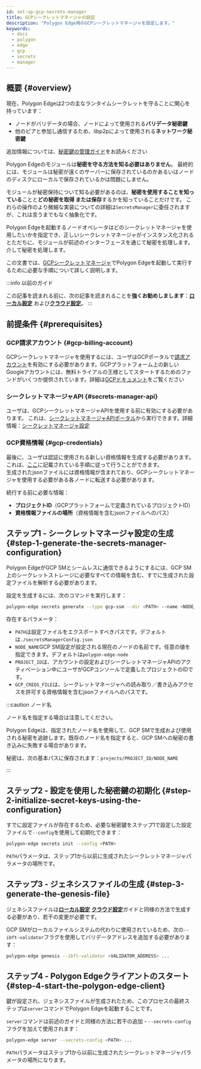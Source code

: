 ```yaml
---
id: set-up-gcp-secrets-manager
title: GCPシークレットマネージャの設定
description: "Polygon Edge用のGCPシークレットマネージャを設定します。"
keywords:
  - docs
  - polygon
  - edge
  - gcp
  - secrets
  - manager
---
```


## 概要 {#overview}

現在、Polygon Edgeは2つの主なランタイムシークレットを守ることに関心を持っています：
* ノードがバリデータの場合、ノードによって使用される**バリデータ秘密鍵**
* 他のピアと参加し通信するため、libp2pによって使用される**ネットワーク秘密鍵**

追加情報については、[秘密鍵の管理ガイド](/docs/edge/configuration/manage-private-keys)をお読みください

Polygon Edgeのモジュールは**秘密を守る方法を知る必要はありません**。 最終的には、モジュールは秘密が遠くのサーバーに保存されているのかあるいはノードのディスクにローカルで保存されているかは問題にしません。

モジュールが秘密保持について知る必要があるのは、**秘密を使用することを知っている**ことと**どの秘密を取得
または保存**するかを知っていることだけです。 これらの操作のより微細な実装についての詳細は`SecretsManager`に委任されますが、これは言うまでもなく抽象化です。

Polygon Edgeを起動するノードオペレータはどのシークレットマネージャを使用したいかを指定でき、正しいシークレットマネージャがインスタンス化されるとただちに、モジュールが前述のインターフェースを通じて秘密を処理します。介して秘密を処理します。

この文書では、[GCPシークレットマネージャ](https://cloud.google.com/secret-manager)でPolygon Edgeを起動して実行するために必要な手順について詳しく説明します。

:::info 以前のガイド

この記事を読まれる前に、次の記事を読まれることを**強くお勧めしまします**：[**ローカル設定**](/docs/edge/get-started/set-up-ibft-locally)
および[**クラウド設定**](/docs/edge/get-started/set-up-ibft-on-the-cloud)。
:::


## 前提条件 {#prerequisites}
### GCP請求アカウント {#gcp-billing-account}
GCPシークレットマネージャを使用するには、ユーザはGCPポータルで[請求アカウント](https://console.cloud.google.com/)を有効にする必要があります。GCPプラットフォーム上の新しいGoogleアカウントには、無料トライアルの王様としてスタートするためのファンドがいくつか提供されています。詳細は[GCPドキュメント](https://cloud.google.com/free)をご覧ください

### シークレットマネージャAPI {#secrets-manager-api}
ユーザは、GCPシークレットマネージャAPIを使用する前に有効にする必要があります。
これは、[シークレットマネージャAPIポータル](https://console.cloud.google.com/apis/library/secretmanager.googleapis.com)から実行できます。詳細情報：[シークレットマネージャ設定](https://cloud.google.com/secret-manager/docs/configuring-secret-manager)

### GCP資格情報 {#gcp-credentials}
最後に、ユーザは認証に使用される新しい資格情報を生成する必要があります。これは、[ここ](https://cloud.google.com/secret-manager/docs/reference/libraries)に記載されている手順に従って行うことができます。   
生成されたjsonファイルには資格情報が含まれており、GCPシークレットマネージャを使用する必要がある各ノードに転送する必要があります。

続行する前に必要な情報：
* **プロジェクトID**（GCPプラットフォームで定義されているプロジェクトID）
* **資格情報ファイルの場所**（資格情報を含むjsonファイルへのパス）

## ステップ1 - シークレットマネージャ設定の生成 {#step-1-generate-the-secrets-manager-configuration}

Polygon EdgeがGCP SMとシームレスに通信できるようにするには、GCP SM上のシークレットストレージに必要なすべての情報を含む、すでに生成された設定ファイルを解析する必要があります。

設定を生成するには、次のコマンドを実行します：

```bash
polygon-edge secrets generate --type gcp-ssm --dir <PATH> --name <NODE_NAME> --extra project-id=<PROJECT_ID>,gcp-ssm-cred=<GCP_CREDS_FILE>
```

存在するパラメータ：
* `PATH`は設定ファイルをエクスポートすべきパスです。デフォルトは`./secretsManagerConfig.json`
* `NODE_NAME`GCP SM設定が設定される現在のノードの名前です。任意の値を指定できます。デフォルトは`polygon-edge-node`
* `PROJECT_ID`は、アカウントの設定およびシークレットマネージャAPIのアクティベーション中にユーザがGCPコンソールで定義したプロジェクトのIDです。
* `GCP_CREDS_FILE`は、シークレットマネージャへの読み取り／書き込みアクセスを許可する資格情報を含むjsonファイルへのパスです。

:::caution ノード名

ノード名を指定する場合は注意してください。

Polygon Edgeは、指定されたノード名を使用して、GCP SMで生成および使用される秘密を追跡します。既存のノード名を指定すると、GCP SMへの秘密の書き込みに失敗する場合があります。

秘密は、次の基本パスに保存されます：`projects/PROJECT_ID/NODE_NAME`

:::

## ステップ2 - 設定を使用した秘密鍵の初期化 {#step-2-initialize-secret-keys-using-the-configuration}

すでに設定ファイルが存在するため、必要な秘密鍵をステップ1で設定した設定ファイルで`--config`を使用して初期化できます：

```bash
polygon-edge secrets init --config <PATH>
```

`PATH`パラメータは、ステップ1から以前に生成されたシークレットマネージャパラメータの場所です。

## ステップ3 - ジェネシスファイルの生成 {#step-3-generate-the-genesis-file}

ジェネシスファイルは[**ローカル設定**](/docs/edge/get-started/set-up-ibft-locally)
[**クラウド設定**](/docs/edge/get-started/set-up-ibft-on-the-cloud)ガイドと同様の方法で生成する必要があり、若干の変更が必要です。

GCP SMがローカルファイルシステムの代わりに使用されているため、次の`--ibft-validator`フラグを使用してバリデータアドレスを追加する必要があります：
```bash
polygon-edge genesis --ibft-validator <VALIDATOR_ADDRESS> ...
```

## ステップ4 - Polygon Edgeクライアントのスタート {#step-4-start-the-polygon-edge-client}

鍵が設定され、ジェネシスファイルが生成されたため、このプロセスの最終ステップは`server`コマンドでPolygon Edgeを起動することです。

`server`コマンドは前述のガイドと同様の方法に若干の追加 - `--secrets-config`フラグを加えて使用されます：
```bash
polygon-edge server --secrets-config <PATH> ...
```

`PATH`パラメータはステップ1から以前に生成されたシークレットマネージャパラメータの場所になります。